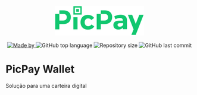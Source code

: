 <div align="center">
  <img src="./logo.svg" alt="PicPay Logo">
  <p align="center">
  <a href="https://www.linkedin.com/in/lucasfdcampos/">
    <img alt="Made by" src="https://img.shields.io/badge/made%20by-Lucas%20Campos-%#238662">
  </a>
  <img alt="GitHub top language" src="https://img.shields.io/github/languages/top/lucasfdcampos/picpay-wallet-challenge?color=%#238662">
  <img alt="Repository size" src="https://img.shields.io/github/repo-size/lucasfdcampos/picpay-wallet-challenge?color=%#238662">
  <img alt="GitHub last commit" src="https://img.shields.io/github/last-commit/lucasfdcampos/picpay-wallet-challenge?color=%#238662">
  </p>
</div>


# PicPay Wallet

Solução para uma carteira digital




